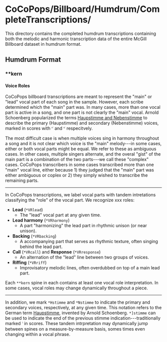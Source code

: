 # CoCoPops/Billboard/Humdrum/CompleteTranscriptions/

This directory contains the completed humdrum transcriptions containing both the melodic and harmonic transcription data of the entire McGill Billboard dataset in humdrum format.


## Humdrum Format

### **kern


#### Voice Roles

CoCoPops billboard transcriptions are meant to represent the "main" or "lead" vocal part of each song in the sample.
However, each scribe determined which the "main" part was.
In many cases, more than one vocal part is active in a song, and one part is not clearly the "main" vocal.
Arnold Schoenberg popularized the terms [Haupstimme and Nebenstimme](https://en.wikipedia.org/wiki/Hauptstimme) to describe the primary (Haupstimme) and secondary (Nebenstimme) voices, marked in scores with &#119206; and &#119207; respecitvely.


The most difficult case is when multiple voices sing in harmony throughout a song and it is not clear which voice is the "main" melody---in some cases, either or both vocal parts might be equal.
We refer to these as ambiguous cases.
In other cases, multiple singers alternate, and the overal "gist" of the main part is a combination of the two parts---we call these "complex" cases.
CoCoPops transcribers in some cases transcribed more than one "main" vocal line, either because 1) they judged that the "main" part was either ambiguous or coplex or 2) they simply wished to transcribe the remaining parts.


---

In CoCoPops transcriptions, we label vocal parts with tandem intretations classifying the "role" of the vocal part.
We recognize xxx roles:

+ **Lead** (`*VRlead`)
  + The "lead" vocal part at any given time.
+ **Lead harmony** (`*VRharmony`)
  + A part "harmonizing" the lead part in rhythmic unison (or near unison).
+ **Backing** (`*VRbacking`)
  + A accompanying part that serves as rhythmic texture, often singing behind the lead part.
+ **Call** (`*VRcall`) and **Response** (`*VRresponse`)
  + An alternation of the "lead" line between two groups of voices.
+ **Riffing** (`*VRriff`)
  + Improvisatory melodic lines, often overdubbed on top of a main lead part.

Each `**kern` spine in each contains at least one vocal role interpretation.
In some cases, vocal roles may change dynamically throughout a piece.

---

In addition, we mark `*Hstimme` and `*Nstimme` to indicate the primary and secondary voices, respectively, at any given time. 
This notation refers to the German term [Haupstimme](https://en.wikipedia.org/wiki/Hauptstimme), invented by Arnold Schoenberg.
`*]stimme` can be used to indicate the end of the previous stimme indication---traditionally marked &#119208; in scores.
These tandem intrpretation may dynamically jump between spines on a measure-by-measure basis, somes times even changing within a vocal phrase.




